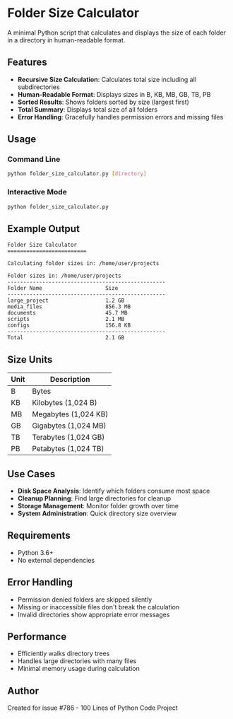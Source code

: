# Folder Size Calculator

A minimal Python script that calculates and displays the size of each folder in a directory in human-readable format.

## Features

- **Recursive Size Calculation**: Calculates total size including all subdirectories
- **Human-Readable Format**: Displays sizes in B, KB, MB, GB, TB, PB
- **Sorted Results**: Shows folders sorted by size (largest first)
- **Total Summary**: Displays total size of all folders
- **Error Handling**: Gracefully handles permission errors and missing files

## Usage

### Command Line
```bash
python folder_size_calculator.py [directory]
```

### Interactive Mode
```bash
python folder_size_calculator.py
```

## Example Output

```
Folder Size Calculator
=========================

Calculating folder sizes in: /home/user/projects

Folder sizes in: /home/user/projects
--------------------------------------------------
Folder Name                    Size           
--------------------------------------------------
large_project                  1.2 GB         
media_files                    856.3 MB       
documents                      45.7 MB        
scripts                        2.1 MB         
configs                        156.8 KB       
--------------------------------------------------
Total                          2.1 GB         
```

## Size Units

| Unit | Description |
|------|-------------|
| B    | Bytes |
| KB   | Kilobytes (1,024 B) |
| MB   | Megabytes (1,024 KB) |
| GB   | Gigabytes (1,024 MB) |
| TB   | Terabytes (1,024 GB) |
| PB   | Petabytes (1,024 TB) |

## Use Cases

- **Disk Space Analysis**: Identify which folders consume most space
- **Cleanup Planning**: Find large directories for cleanup
- **Storage Management**: Monitor folder growth over time
- **System Administration**: Quick directory size overview

## Requirements

- Python 3.6+
- No external dependencies

## Error Handling

- Permission denied folders are skipped silently
- Missing or inaccessible files don't break the calculation
- Invalid directories show appropriate error messages

## Performance

- Efficiently walks directory trees
- Handles large directories with many files
- Minimal memory usage during calculation

## Author

Created for issue #786 - 100 Lines of Python Code Project